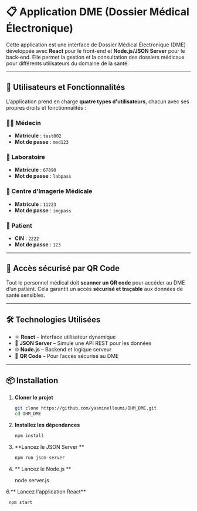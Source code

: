 # 📋 Application DME (Dossier Médical Électronique)

Cette application est une interface de Dossier Médical Électronique (DME) développée avec **React** pour le front-end et **Node.js/JSON Server** pour le back-end. Elle permet la gestion et la consultation des dossiers médicaux pour différents utilisateurs du domaine de la santé.

---

## 👥 Utilisateurs et Fonctionnalités

L'application prend en charge **quatre types d'utilisateurs**, chacun avec ses propres droits et fonctionnalités :

### 🧑‍⚕️ Médecin
- **Matricule** : `test002`  
- **Mot de passe** : `med123`

### 🧪 Laboratoire
- **Matricule** : `67890`  
- **Mot de passe** : `labpass`

### 🏥 Centre d’Imagerie Médicale
- **Matricule** : `11223`  
- **Mot de passe** : `imgpass`

### 🧑 Patient
- **CIN** : `2222`  
- **Mot de passe** : `123`

---

## 🔐 Accès sécurisé par QR Code

Tout le personnel médical doit **scanner un QR code** pour accéder au DME d’un patient. Cela garantit un accès **sécurisé et traçable** aux données de santé sensibles.

---

## 🛠️ Technologies Utilisées

- ⚛️ **React** – Interface utilisateur dynamique  
- 📡 **JSON Server** – Simule une API REST pour les données  
- 🌐 **Node.js** – Backend et logique serveur  
- 📱 **QR Code** – Pour l’accès sécurisé au DME

---

## 📦 Installation

1. **Cloner le projet**
   ```bash
   git clone https://github.com/yasminelloumi/IHM_DME.git
   cd IHM_DME
   
2. **Installez les dépendances**
    ```bash
   npm install


4. **Lancez le JSON Server **
     ```bash
   npm run json-server


5. ** Lancez le Node.js **
    
   node server.js    

6.** Lancez l'application React**
  ```bash
   npm start




